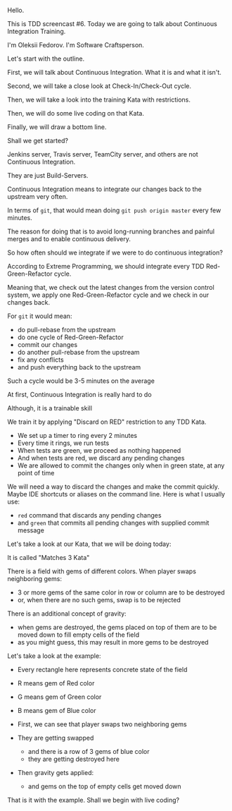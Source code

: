 Hello.

This is TDD screencast #6. Today we are going to talk about Continuous Integration Training.

I'm Oleksii Fedorov. I'm Software Craftsperson.

Let's start with the outline.

First, we will talk about Continuous Integration. What it is and what it isn't.

Second, we will take a close look at Check-In/Check-Out cycle.

Then, we will take a look into the training Kata with restrictions.

Then, we will do some live coding on that Kata.

Finally, we will draw a bottom line.

Shall we get started?

Jenkins server, Travis server, TeamCity server, and others are not Continuous Integration.

They are just Build-Servers.

Continuous Integration means to integrate our changes back to the upstream very often.

In terms of `git`, that would mean doing `git push origin master` every few minutes.

The reason for doing that is to avoid long-running branches and painful merges and to enable continuous delivery.

So how often should we integrate if we were to do continuous integration?

According to Extreme Programming, we should integrate every TDD Red-Green-Refactor cycle.

Meaning that, we check out the latest changes from the version control system, we apply one Red-Green-Refactor cycle and we check in our changes back.

For `git` it would mean:

- do pull-rebase from the upstream
- do one cycle of Red-Green-Refactor
- commit our changes
- do another pull-rebase from the upstream
- fix any conflicts
- and push everything back to the upstream

Such a cycle would be 3-5 minutes on the average

At first, Continuous Integration is really hard to do

Although, it is a trainable skill

We train it by applying "Discard on RED" restriction to any TDD Kata.

- We set up a timer to ring every 2 minutes
- Every time it rings, we run tests
- When tests are green, we proceed as nothing happened
- And when tests are red, we discard any pending changes
- We are allowed to commit the changes only when in green state, at any point of time

We will need a way to discard the changes and make the commit quickly. Maybe IDE shortcuts or aliases on the command line. Here is what I usually use:

- `red` command that discards any pending changes
- and `green` that commits all pending changes with supplied commit message

Let's take a look at our Kata, that we will be doing today:

It is called "Matches 3 Kata"

There is a field with gems of different colors.
When player swaps neighboring gems:

- 3 or more gems of the same color in row or column are to be destroyed
- or, when there are no such gems, swap is to be rejected

There is an additional concept of gravity:

- when gems are destroyed, the gems placed on top of them are to be moved down to fill empty cells of the field
- as you might guess, this may result in more gems to be destroyed

Let's take a look at the example:

- Every rectangle here represents concrete state of the field
- R means gem of Red color
- G means gem of Green color
- B means gem of Blue color

- First, we can see that player swaps two neighboring gems
- They are getting swapped
  - and there is a row of 3 gems of blue color
  - they are getting destroyed here
- Then gravity gets applied:
  - and gems on the top of empty cells get moved down

That is it with the example. Shall we begin with live coding?
